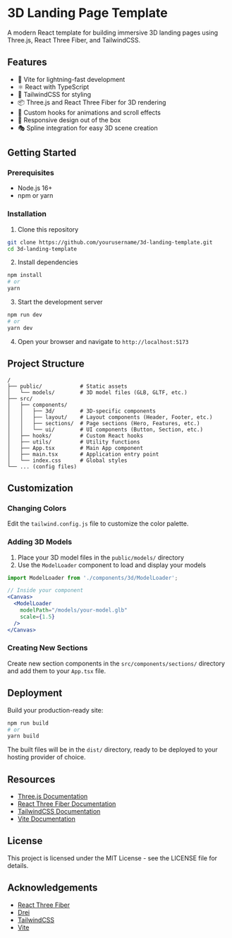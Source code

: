 # 3D Landing Page Template

A modern React template for building immersive 3D landing pages using Three.js, React Three Fiber, and TailwindCSS.

## Features

- 🚀 Vite for lightning-fast development
- ⚛️ React with TypeScript
- 🎨 TailwindCSS for styling
- 📦 Three.js and React Three Fiber for 3D rendering
- 🔄 Custom hooks for animations and scroll effects
- 📱 Responsive design out of the box
- 🎭 Spline integration for easy 3D scene creation

## Getting Started

### Prerequisites

- Node.js 16+
- npm or yarn

### Installation

1. Clone this repository
```bash
git clone https://github.com/yourusername/3d-landing-template.git
cd 3d-landing-template
```

2. Install dependencies
```bash
npm install
# or
yarn
```

3. Start the development server
```bash
npm run dev
# or
yarn dev
```

4. Open your browser and navigate to `http://localhost:5173`

## Project Structure

```
/
├── public/            # Static assets
│   └── models/        # 3D model files (GLB, GLTF, etc.)
├── src/
│   ├── components/
│   │   ├── 3d/        # 3D-specific components
│   │   ├── layout/    # Layout components (Header, Footer, etc.)
│   │   ├── sections/  # Page sections (Hero, Features, etc.)
│   │   └── ui/        # UI components (Button, Section, etc.)
│   ├── hooks/         # Custom React hooks
│   ├── utils/         # Utility functions
│   ├── App.tsx        # Main App component
│   ├── main.tsx       # Application entry point
│   └── index.css      # Global styles
└── ... (config files)
```

## Customization

### Changing Colors

Edit the `tailwind.config.js` file to customize the color palette.

### Adding 3D Models

1. Place your 3D model files in the `public/models/` directory
2. Use the `ModelLoader` component to load and display your models

```jsx
import ModelLoader from './components/3d/ModelLoader';

// Inside your component
<Canvas>
  <ModelLoader 
    modelPath="/models/your-model.glb" 
    scale={1.5} 
  />
</Canvas>
```

### Creating New Sections

Create new section components in the `src/components/sections/` directory and add them to your `App.tsx` file.

## Deployment

Build your production-ready site:

```bash
npm run build
# or
yarn build
```

The built files will be in the `dist/` directory, ready to be deployed to your hosting provider of choice.

## Resources

- [Three.js Documentation](https://threejs.org/docs/)
- [React Three Fiber Documentation](https://docs.pmnd.rs/react-three-fiber/getting-started/introduction)
- [TailwindCSS Documentation](https://tailwindcss.com/docs)
- [Vite Documentation](https://vitejs.dev/guide/)

## License

This project is licensed under the MIT License - see the LICENSE file for details.

## Acknowledgements

- [React Three Fiber](https://github.com/pmndrs/react-three-fiber)
- [Drei](https://github.com/pmndrs/drei)
- [TailwindCSS](https://tailwindcss.com/)
- [Vite](https://vitejs.dev/) 
